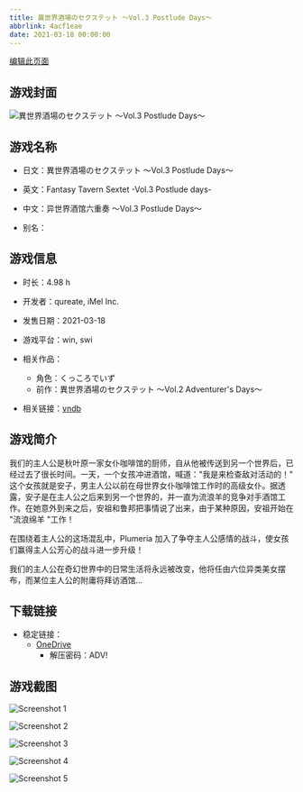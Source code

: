 ```yaml
---
title: 異世界酒場のセクステット ～Vol.3 Postlude Days～
abbrlink: 4acf1eae
date: 2021-03-18 00:00:00
---
```

[编辑此页面](https://github.com/ACG-3/ADV3-source/blob/main/source/_posts/games/%E7%95%B0%E4%B8%96%E7%95%8C%E9%85%92%E5%A0%B4%E3%81%AE%E3%82%BB%E3%82%AF%E3%82%B9%E3%83%86%E3%83%83%E3%83%88%20%EF%BD%9EVol.3%20Postlude%20Days%EF%BD%9E.md)

## 游戏封面

![異世界酒場のセクステット ～Vol.3 Postlude Days～](https://pan.timero.xyz/onedrive/img_lib_001/%E7%95%B0%E4%B8%96%E7%95%8C%E9%85%92%E5%A0%B4%E3%81%AE%E3%82%BB%E3%82%AF%E3%82%B9%E3%83%86%E3%83%83%E3%83%88%20%EF%BD%9EVol.3%20Postlude%20Days%EF%BD%9E_cover.avif)


## 游戏名称

- 日文：異世界酒場のセクステット ～Vol.3 Postlude Days～
- 英文：Fantasy Tavern Sextet -Vol.3 Postlude days-
- 中文：异世界酒馆六重奏 〜Vol.3 Postlude Days〜

- 别名：


## 游戏信息

- 时长：4.98 h
- 开发者：qureate, iMel Inc.
- 发售日期：2021-03-18
- 游戏平台：win, swi
- 相关作品：
   - 角色：くっころでいず
   - 前作：異世界酒場のセクステット ～Vol.2 Adventurer's Days～

- 相关链接：[vndb](https://vndb.org/v31091)


## 游戏简介

我们的主人公是秋叶原一家女仆咖啡馆的厨师，自从他被传送到另一个世界后，已经过去了很长时间。一天，一个女孩冲进酒馆，喊道："我是来检查敌对活动的！"
这个女孩就是安子，男主人公以前在母世界女仆咖啡馆工作时的高级女仆。据透露，安子是在主人公之后来到另一个世界的，并一直为流浪羊的竞争对手酒馆工作。在她意外到来之后，安祖和鲁邦把事情说了出来，由于某种原因，安祖开始在 "流浪绵羊 "工作！

在围绕着主人公的这场混乱中，Plumeria 加入了争夺主人公感情的战斗，使女孩们赢得主人公芳心的战斗进一步升级！

我们的主人公在奇幻世界中的日常生活将永远被改变，他将任由六位异类美女摆布，而某位主人公的附庸将拜访酒馆...




## 下载链接

- 稳定链接：
    - [OneDrive](https://pan.timero.xyz/onedrive/adv_lib_001/%E7%95%B0%E4%B8%96%E7%95%8C%E9%85%92%E5%A0%B4%E3%81%AE%E3%82%BB%E3%82%AF%E3%82%B9%E3%83%86%E3%83%83%E3%83%88%20%EF%BD%9EVol.3%20Postlude%20Days%EF%BD%9E)
        - 解压密码：ADV!



## 游戏截图


![Screenshot 1](https://pan.timero.xyz/onedrive/img_lib_001/%E7%95%B0%E4%B8%96%E7%95%8C%E9%85%92%E5%A0%B4%E3%81%AE%E3%82%BB%E3%82%AF%E3%82%B9%E3%83%86%E3%83%83%E3%83%88%20%EF%BD%9EVol.3%20Postlude%20Days%EF%BD%9E_Screenshot_1.avif)

![Screenshot 2](https://pan.timero.xyz/onedrive/img_lib_001/%E7%95%B0%E4%B8%96%E7%95%8C%E9%85%92%E5%A0%B4%E3%81%AE%E3%82%BB%E3%82%AF%E3%82%B9%E3%83%86%E3%83%83%E3%83%88%20%EF%BD%9EVol.3%20Postlude%20Days%EF%BD%9E_Screenshot_2.avif)

![Screenshot 3](https://pan.timero.xyz/onedrive/img_lib_001/%E7%95%B0%E4%B8%96%E7%95%8C%E9%85%92%E5%A0%B4%E3%81%AE%E3%82%BB%E3%82%AF%E3%82%B9%E3%83%86%E3%83%83%E3%83%88%20%EF%BD%9EVol.3%20Postlude%20Days%EF%BD%9E_Screenshot_3.avif)

![Screenshot 4](https://pan.timero.xyz/onedrive/img_lib_001/%E7%95%B0%E4%B8%96%E7%95%8C%E9%85%92%E5%A0%B4%E3%81%AE%E3%82%BB%E3%82%AF%E3%82%B9%E3%83%86%E3%83%83%E3%83%88%20%EF%BD%9EVol.3%20Postlude%20Days%EF%BD%9E_Screenshot_4.avif)

![Screenshot 5](https://pan.timero.xyz/onedrive/img_lib_001/%E7%95%B0%E4%B8%96%E7%95%8C%E9%85%92%E5%A0%B4%E3%81%AE%E3%82%BB%E3%82%AF%E3%82%B9%E3%83%86%E3%83%83%E3%83%88%20%EF%BD%9EVol.3%20Postlude%20Days%EF%BD%9E_Screenshot_5.avif)

